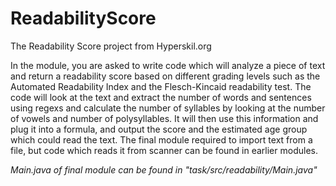 # ReadabilityScore
The Readability Score project from Hyperskil.org

In the module, you are asked to write code which will analyze a piece of text and return a readability score based on different grading levels such as the Automated Readability Index and the Flesch-Kincaid readability test. The code will look at the text and extract the number of words and sentences using regexs and calculate the number of syllables by looking at the number of vowels and number of polysyllables. It will then use this information and plug it into a formula, and output the score and the estimated age group which could read the text. The final module required to import text from a file, but code which reads it from scanner can be found in earlier modules.

*Main.java of final module can be found in "task/src/readability/Main.java"*
